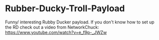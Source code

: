 # Rubber-Ducky-Troll-Payload
Funny/ interesting Rubby Ducker payload. If you don't know how to set up the RD check out a video from NetworkChuck: https://www.youtube.com/watch?v=e_f9p-_JWZw
